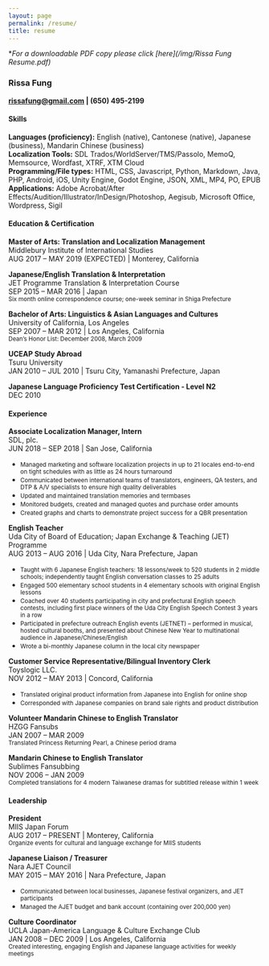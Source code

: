 ```yaml
---
layout: page
permalink: /resume/
title: resume
---
```


\**For a downloadable PDF copy please click [here](/img/Rissa Fung Resume.pdf)*

### Rissa Fung
**rissafung@gmail.com | (650) 495-2199**

#### Skills

**Languages (proficiency):** English (native), Cantonese (native), Japanese (business), Mandarin Chinese (business)  
**Localization Tools:** SDL Trados/WorldServer/TMS/Passolo, MemoQ, Memsource, Wordfast, XTRF, XTM Cloud  
**Programming/File types:** HTML, CSS, Javascript, Python, Markdown, Java, PHP, Android, iOS, Unity Engine, Godot Engine, JSON, XML, MP4, PO, EPUB  
**Applications:** Adobe Acrobat/After Effects/Audition/Illustrator/InDesign/Photoshop, Aegisub, Microsoft Office, Wordpress, Sigil

#### Education & Certification

**Master of Arts: Translation and Localization Management**  
Middlebury Institute of International Studies  
AUG 2017 – MAY 2019 (EXPECTED) | Monterey, California

**Japanese/English Translation & Interpretation**  
JET Programme Translation & Interpretation Course  
SEP 2015 – MAR 2016 | Japan  
<small>Six month online correspondence course; one-week seminar in Shiga Prefecture</small>

**Bachelor of Arts: Linguistics & Asian Languages and Cultures**  
University of California, Los Angeles  
SEP 2007 – MAR 2012 | Los Angeles, California  
<small>Dean’s Honor List: December 2008, March 2009</small>

**UCEAP Study Abroad**  
Tsuru University  
JAN 2010 – JUL 2010 | Tsuru City, Yamanashi Prefecture, Japan

**Japanese Language Proficiency Test Certification - Level N2**  
DEC 2010

#### Experience

**Associate Localization Manager, Intern**  
SDL, plc.  
JUN 2018 – SEP 2018 | San Jose, California  
* <small>Managed marketing and software localization projects in up to 21 locales end-to-end on tight schedules with as little as 24 hours turnaround</small>
* <small>Communicated between international teams of translators, engineers, QA testers, and DTP & A/V specialists to ensure high quality deliverables</small>
* <small>Updated and maintained translation memories and termbases</small>
* <small>Monitored budgets, created and managed quotes and purchase order amounts</small>
* <small>Created graphs and charts to demonstrate project success for a QBR presentation</small>

**English Teacher**  
Uda City of Board of Education; Japan Exchange & Teaching (JET) Programme  
AUG 2013 – AUG 2016 | Uda City, Nara Prefecture, Japan  
* <small>Taught with 6 Japanese English teachers: 18 lessons/week to 520 students in 2 middle schools; independently taught English conversation classes to 25 adults</small>
* <small>Engaged 500 elementary school students in 4 elementary schools with original English lessons </small>
* <small>Coached over 40 students participating in city and prefectural English speech contests, including first place winners of the Uda City English Speech Contest 3 years in a row</small>
* <small>Participated in prefecture outreach English events (JETNET) – performed in musical, hosted cultural booths, and presented about Chinese New Year to multinational audience in Japanese/Chinese/English</small>
* <small>Wrote a bi-monthly Japanese column in the local city newspaper</small>

**Customer Service Representative/Bilingual Inventory Clerk**  
Toyslogic LLC.  
NOV 2012 – MAY 2013 | Concord, California  
* <small>Translated original product information from Japanese into English for online shop</small>
* <small>Corresponded with Japanese companies on brand sale rights and product distribution</small>

**Volunteer Mandarin Chinese to English Translator**  
HZGG Fansubs  
JAN 2007 – MAR 2009  
<small>Translated Princess Returning Pearl, a Chinese period drama</small>

**Mandarin Chinese to English Translator**  
Sublimes Fansubbing  
NOV 2006 – JAN 2009  
<small>Completed translations for 4 modern Taiwanese dramas for subtitled release within 1 week</small>

#### Leadership

**President**  
MIIS Japan Forum  
AUG 2017 – PRESENT | Monterey, California  
<small>Organize events for cultural and language exchange for MIIS students</small>

**Japanese Liaison / Treasurer**  
Nara AJET Council  
MAY 2015 – MAY 2016 | Nara Prefecture, Japan  
* <small>Communicated between local businesses, Japanese festival organizers, and JET participants</small>
* <small>Managed the AJET budget and bank account (containing over 200,000 yen)</small>

**Culture Coordinator**  
UCLA Japan-America Language & Culture Exchange Club  
JAN 2008 – DEC 2009 | Los Angeles, California  
<small>Created interesting, engaging English and Japanese language activities for weekly meetings</small>
